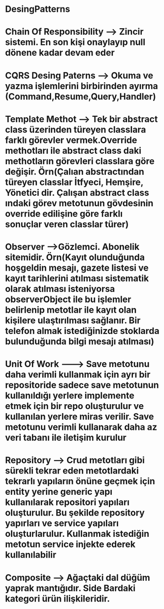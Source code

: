 # DesingPatterns
# Chain Of Responsibility --> Zincir sistemi. En son kişi onaylayıp null dönene kadar devam eder
# CQRS Desing Paterns --> Okuma ve yazma işlemlerini birbirinden ayırma (Command,Resume,Query,Handler)
# Template Methot --> Tek bir abstract class üzerinden türeyen classlara farklı görevler vermek.Override methotları ile abstract class daki methotların görevleri classlara göre değişir. Örn(Çalıan abstractından türeyen classlar İtfyeci, Hemşire, Yönetici dir. Çalışan abstract class ındaki görev metotunun gövdesinin override edilişine göre farklı sonuçlar veren classlar türer)
# Observer -->Gözlemci. Abonelik sitemidir. Örn(Kayıt olunduğunda hoşgeldin mesajı, gazete listesi ve kayıt tarihlerini atılması sistematik olarak atılması isteniyorsa observerObject ile bu işlemler belirlenip metotlar ile kayıt olan kişilere ulaştırılması sağlanır. Bir telefon almak istediğinizde stoklarda bulunduğunda bilgi mesajı atılması)
# Unit Of Work ---> Save metotunu daha verimli kullanmak için ayrı bir repositoride sadece save metotunun kullanıldığı yerlere implemente etmek için bir repo oluşturulur ve kullanılan yerlere miras verilir. Save metotunu verimli kullanarak daha az veri tabanı ile iletişim kurulur
# Repository --> Crud metotları gibi sürekli tekrar eden metotlardaki tekrarlı yapıların önüne geçmek için entity yerine generic yapı kullanılarak repositori yapıları oluşturulur. Bu şekilde repository yapırları ve service yapıları oluşturlarulur. Kullanmak istediğin metotun service injekte ederek kullanılabilir
# Composite --> Ağaçtaki dal düğüm yaprak mantığıdır. Side Bardaki kategori ürün ilişkileridir.

